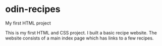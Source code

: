 # odin-recipes
My first HTML project

This is my first HTML and CSS project. I built a basic recipe website. The website consists of a main index page which has links to a few recipes.
